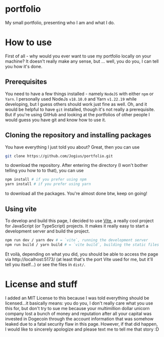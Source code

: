 # portfolio
My small portfolio, presenting who I am and what I do.

# How to use
First of all - why would you ever want to use my portfolio locally on your machine? It doesn't really make any sense, but ... well, you do you, I can tell you how it's done.

## Prerequisites
You need to have a few things installed - namely `NodeJS` with either `npm` or `Yarn`. I personally used NodeJs `v18.10.0` and Yarn `v1.22.19` while developing, but I guess others should work just fine as well. Oh, and it would be helpful to have `git` installed, though it's not really a prerequisite. But if you're using GitHub and looking at the portfolios of other people I would guess you have git and know how to use it.

## Cloning the repository and installing packages
You have everything I just told you about? Great, then you can use

```bash
git clone https://github.com/Jogius/portfolio.git
```

to download the repository. After entering the directory (I won't bother telling you how to to that), you can use

```bash
npm install # if you prefer using npm
yarn install # if you prefer using yarn
```

to download all the packages. You're almost done btw, keep on going!

## Using vite
To develop and build this page, I decided to use [Vite](https://github.com/vitejs/vite), a really cool project for JavaScript (or TypeScript) projects. It makes it really easy to start a development server and build the project.

```bash
npm run dev / yarn dev # = `vite`, running the development server
npm run build / yarn build # = `vite build`, building the static files
```

Et voilà, depending on what you did, you should be able to access the page via http://localhost:5173/ (at least that's the port Vite used for me, but it'll tell you itself...) or see the files in `dist/`.

# License and stuff
I added an MIT License to this because I was told everything should be licensed...it basically means: you do you, I don't really care what you use this for, but don't try to sue me because your multimillion dollar unicorn company lost a bunch of money and reputation after all your capital was invested in Dogecoin through the account information that was somehow leaked due to a fatal security flaw in this page. However, if that did happen, I would like to sincerely apologize and please text me to tell me that story :D